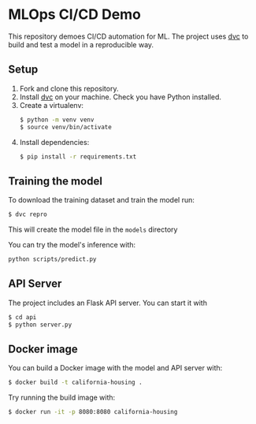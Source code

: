 # MLOps CI/CD Demo

This repository demoes CI/CD automation for ML. The project uses [dvc](https://dvc.org) to build and test a model in a reproducible way.

## Setup

1. Fork and clone this repository.
2. Install [dvc](https://dvc.org) on your machine. Check you have Python installed.
3. Create a virtualenv:
    ```bash
    $ python -m venv venv
    $ source venv/bin/activate
    ```
4. Install dependencies:
    ```bash
    $ pip install -r requirements.txt

## Training the model

To download the training dataset and train the model run:

```bash
$ dvc repro
```

This will create the model file in the `models` directory

You can try the model's inference with:

```bash
python scripts/predict.py
```

## API Server

The project includes an Flask API server. You can start it with

```bash
$ cd api
$ python server.py
```

## Docker image

You can build a Docker image with the model and API server with:

```bash
$ docker build -t california-housing .
```

Try running the build image with:

```bash
$ docker run -it -p 8080:8080 california-housing
```


